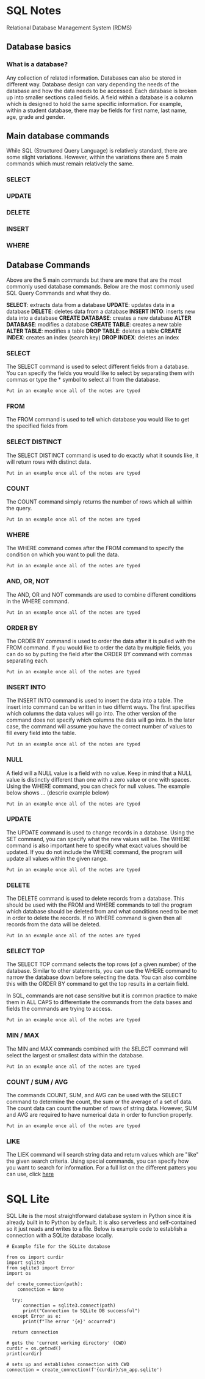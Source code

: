 # SQL Notes

Relational Database Management System (RDMS)
## Database basics

### What is a database?
Any collection of related information. Databases can also be stored in different way. Database design can vary depending the needs of the database and how the data needs to be accessed. Each database is broken up into smaller sections called fields. A field within a database is a column which is designed to hold the same specific information. For example, within a student database, there may be fields for first name, last name, age, grade and gender.

## Main database commands
While SQL (Structured Query Language) is relatively standard, there are some slight variations. However, within the variations there are 5 main commands which must remain relatively the same.

### SELECT

### UPDATE

### DELETE

### INSERT

### WHERE

## Database Commands
Above are the 5 main commands but there are more that are the most commonly used database commands. Below are the most commonly used SQL Query Commands and what they do.

**SELECT**: extracts data from a database
**UPDATE**: updates data in a database
**DELETE**: deletes data from a database
**INSERT INTO**: inserts new data into a database
**CREATE DATABASE**: creates a new database
**ALTER DATABASE**: modifies a database
**CREATE TABLE**: creates a new table
**ALTER TABLE**: modifies a table
**DROP TABLE**: deletes a table
**CREATE INDEX**: creates an index (search key)
**DROP INDEX**: deletes an index

### SELECT 
The SELECT command is used to select different fields from a database. You can specify the fields you would like to select by separating them with commas or type the * symbol to select all from the database.

    Put in an example once all of the notes are typed
    
### FROM
The FROM command is used to tell which database you would like to get the specified fields from
    
### SELECT DISTINCT
The SELECT DISTINCT command is used to do exactly what it sounds like, it will return rows with distinct data.

    Put in an example once all of the notes are typed

### COUNT
The COUNT command simply returns the number of rows which all within the query.

    Put in an example once all of the notes are typed

### WHERE
The WHERE command comes after the FROM command to specify the condition on which you want to pull the data.

    Put in an example once all of the notes are typed

### AND, OR, NOT
The AND, OR and NOT commands are used to combine different conditions in the WHERE command.

    Put in an example once all of the notes are typed
    
### ORDER BY
The ORDER BY command is used to order the data after it is pulled with the FROM command. If you would like to order the data by multiple fields, you can do so by putting the field after the ORDER BY command with commas separating each.

    Put in an example once all of the notes are typed
    
### INSERT INTO
The INSERT INTO command is used to insert the data into a table. The insert into command can be written in two differnt ways. The first specifies which columns the data values will go into. The other version of the command does not specify which columns the data will go into. In the later case, the command will assume you have the correct number of values to fill every field into the table.

    Put in an example once all of the notes are typed
    
### NULL
A field will a NULL value is a field with no value. Keep in mind that a NULL value is distinctly different than one with a zero value or one with spaces. Using the WHERE command, you can check for null values. The example below shows ... (descrie example below)

    Put in an example once all of the notes are typed
    
### UPDATE
The UPDATE command is used to change records in a database. Using the SET command, you can specify what the new values will be. The WHERE command is also important here to specify what exact values should be updated. If you do not include the WHERE command, the program will update all values within the given range.

    Put in an example once all of the notes are typed
    
### DELETE
The DELETE command is used to delete records from a database. This should be used with the FROM and WHERE commands to tell the program which database should be deleted from and what conditions need to be met in order to delete the records. If no WHERE command is given then all records from the data will be deleted.

    Put in an example once all of the notes are typed

### SELECT TOP
The SELECT TOP command selects the top rows (of a given number) of the database. Similar to other statements, you can use the WHERE command to narrow the database down before selecting the data. You can also combine this with the ORDER BY command to get the top results in a certain field.

In SQL, commands are not case sensitive but it is common practice to make them in ALL CAPS to differentiate the commands from the data bases and fields the commands are trying to access.

    Put in an example once all of the notes are typed
    
### MIN / MAX
The MIN and MAX commands combined with the SELECT command will select the largest or smallest data within the database.

    Put in an example once all of the notes are typed
    
### COUNT / SUM / AVG
The commands COUNT, SUM, and AVG can be used with the SELECT command to determine the count, the sum or the average of a set of data. The count data can count the number of rows of string data. However, SUM and AVG are required to have numerical data in order to function properly.

    Put in an example once all of the notes are typed
    
### LIKE
The LIEK command will search string data and return values which are "like" the given search criteria. Using special commands, you can specify how you want to search for information. For a full list on the different patters you can use, click [here](https://www.w3schools.com/sql/sql_like.asp)


# SQL Lite
SQL Lite is the most straightforward database system in Python since it is already built in to Python by default. It is also serverless and self-contained so it just reads and writes to a file. Below is example code to establish a connection with a SQLite database locally.

    # Example file for the SQLite database

    from os import curdir
    import sqlite3
    from sqlite3 import Error
    import os

    def create_connection(path):
        connection = None

      try:
          connection = sqlite3.connect(path)
          print("Connection to SQLite DB successful")
      except Error as e:
          print(f"The error '{e}' occurred")

      return connection

    # gets the 'current working directory' (CWD)
    curdir = os.getcwd()
    print(curdir)

    # sets up and establishes connection with CWD
    connection = create_connection(f'{curdir}/sm_app.sqlite')
